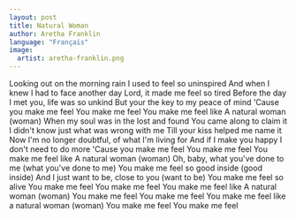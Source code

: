 ```yaml
---
layout: post
title: Natural Woman
author: Aretha Franklin
language: "Français"
image:
  artist: aretha-franklin.png
---
```

Looking out on the morning rain
I used to feel so uninspired
And when I knew I had to face another day
Lord, it made me feel so tired
Before the day I met you, life was so unkind
But your the key to my peace of mind
'Cause you make me feel
You make me feel
You make me feel like
A natural woman (woman)
When my soul was in the lost and found
You came along to claim it
I didn't know just what was wrong with me
Till your kiss helped me name it
Now I'm no longer doubtful, of what I'm living for
And if I make you happy I don't need to do more
'Cause you make me feel
You make me feel
You make me feel like
A natural woman (woman)
Oh, baby, what you've done to me (what you've done to me)
You make me feel so good inside (good inside)
And I just want to be, close to you (want to be)
You make me feel so alive
You make me feel
You make me feel
You make me feel like
A natural woman (woman)
You make me feel
You make me feel
You make me feel like a natural woman (woman)
You make me feel
You make me feel
